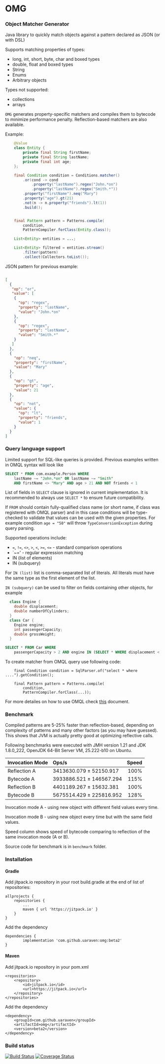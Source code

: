 # OMG

### Object Matcher Generator

Java library to quickly match objects against a pattern declared as JSON (or with DSL)

Supports matching properties of types:

- long, int, short, byte, char and boxed types
- double, float and boxed types
- String
- Enums
- Arbitrary objects 

Types not supported:
- collections
- arrays

`OMG` generates property-specific matchers and compiles them to bytecode to minimize performance penalty. 
Reflection-based matchers are also available.

Example:
```java
    @Value
    class Entity {
        private final String firstName;
        private final String lastName;
        private final int age;
    };

    final Condition condition = Conditions.matcher()
        .or(cond -> cond
            .property("lastName").regex("John.*on")
            .property("lastName").regex("Smith.*"))
        .property("firstName").neq("Mary")
        .property("age").gt(21)
        .not(n -> n.property("friends").lt(1))
        .build();


    final Pattern pattern = Patterns.compile(
        condition, 
        PatternCompiler.forClass(Entity.class));

    List<Entity> entities = ...;

    List<Entity> filtered = entities.stream()
        .filter(pattern)
        .collect(Collectors.toList());

```

JSON pattern for previous example:

```json

[
  {
   "op": "or",
   "value": [
    {
      "op": "regex",
      "property": "lastName",
      "value": "John.*on"
    },
    {
      "op": "regex",
      "property": "lastName",
      "value": "Smith.*"
    }
   ]
  },
  {
    "op": "neq",
    "property": "firstName",
    "value": "Mary"
  },
  {
    "op": "gt",
    "property": "age",
    "value": 21
  },
  {
    "op": "not",
    "value": {
      "op": "lt",
      "property": "friends",
      "value": 1
    }
  }
]  

```

### Query language support

Limited support for SQL-like queries is provided.
Previous examples written in OMQL syntax will look like

```sql
SELECT * FROM com.example.Person WHERE 
    lastName ~= "John.*on" OR lastName ~= "Smith" 
    AND firstName <> "Mary" AND age > 21 AND NOT friends < 1
```

List of fields in `SELECT` clause is ignored in current implementation. It is recommended to always use `SELECT *` to
ensure future compatibility.

If `FROM` should contain fully-qualified class name (or short name, if class was registered with OMQL parser) and in this case conditions will be
type-checked to validate that values can be used with the given properties. For example condition `age = "50"` 
will throw `TypeConversionException` during query parsing.

 
Supported operations include:

- `=`, `!=`, `<>`, `>`, `<`, `>=`, `<=` - standard comparison operations
- `~=' - regular expression matching
- IN (list of elements)
- IN (subquery)

For `IN (list)` list is comma-separated list of literals. All literals must have the same type as the first element of the list.

`IN (subquery)` can be used to filter on fields containing other objects, for example
```java
  class Engine {
    double displacement;
    double numberOfCylinders;
  } 
  class Car {
    Engine engine;
    int passengerCapacity;
    double grossWeight;
  }   
```
```sql
SELECT * FROM Car WHERE 
    passengerCapacity > 2 AND engine IN (SELECT * WHERE displacement < 3.2)
```

To create matcher from OMQL query use following code:
```
    final Condition condition = SqlParser.of("select * where ....").getCondition();

    final Pattern pattern = Patterns.compile(
        condition, 
        PatternCompiler.forClass(...));
```

For more detailes on how to use OMQL check [this](docs/omql.md) document. 

### Benchmark

Compiled patterns are 5-25% faster than reflection-based, depending on complexity of patterns and many other factors (as you may have guessed). This shows that JVM is actually pretty good at optimizing reflective calls.

Following benchmarks were executed with JMH version 1.21 and JDK 1.8.0_222, OpenJDK 64-Bit Server VM, 25.222-b10 on Ubuntu.

| Invocation Mode  | Ops/s                    | Speed |
|:-----------------|:-------------------------|------:|
| Reflection A     | 3413630.079 ±  52150.917 | 100%  |
| Bytecode A       | 3933886.521 ± 146567.294 | 115%  |
| Reflection B     | 4401189.267 ±  15632.381 | 100%  |
| Bytecode B       | 5675514.429 ± 225816.952 | 128%  |


Invocation mode A - using new object with different field values every time.

Invocation mode B - using new object every time but with the same field values.

Speed column shows speed of bytecode comparing to reflection of the same invocation mode (A or B).

Source code for benchmark is in `benchmark` folder.

### Installation

#### Gradle
Add jitpack.io repository in your root build.gradle at the end of list of repositories:

	allprojects {
		repositories {
			...
			maven { url 'https://jitpack.io' }
		}
	}

Add the dependency

	dependencies {
	        implementation 'com.github.uaraven:omg:beta2'
	}
	
#### Maven

Add jitpack.io repository in your pom.xml

    <repositories>
		<repository>
		    <id>jitpack.io</id>
		    <url>https://jitpack.io</url>
		</repository>
	</repositories>

Add the dependency

	<dependency>
	    <groupId>com.github.uaraven</groupId>
	    <artifactId>omg</artifactId>
	    <version>beta2</version>
	</dependency>

### Build status

[![Build Status](https://travis-ci.org/uaraven/omg.svg?branch=master)](https://travis-ci.org/uaraven/omg) [![Coverage Status](https://coveralls.io/repos/github/uaraven/omg/badge.svg?branch=master)](https://coveralls.io/github/uaraven/omg?branch=master)
